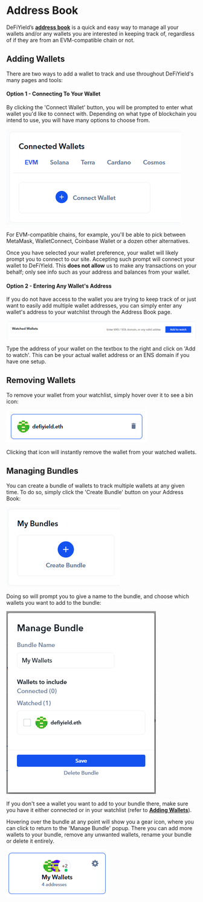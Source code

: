 # Address Book

DeFiYield’s [**address book**](https://defiyield.app/address-book) is a quick and easy way to manage all your wallets and/or any wallets you are interested in keeping track of, regardless of if they are from an EVM-compatible chain or not.

## Adding Wallets

There are two ways to add a wallet to track and use throughout DeFiYield's many pages and tools:

#### Option 1 - Connecting To Your Wallet

By clicking the 'Connect Wallet' button, you will be prompted to enter what wallet you'd like to connect with. Depending on what type of blockchain you intend to use, you will have many options to choose from.

![](<../../.gitbook/assets/image (38).png>)

For EVM-compatible chains, for example, you'll be able to pick between MetaMask, WalletConnect, Coinbase Wallet or a dozen other alternatives.

Once you have selected your wallet preference, your wallet will likely prompt you to connect to our site. Accepting such prompt will connect your wallet to DeFiYield. This **does not allow** us to make any transactions on your behalf; only see info such as your address and balances from your wallet.

#### Option 2 - Entering Any Wallet's Address

If you do not have access to the wallet you are trying to keep track of or just want to easily add multiple wallet addresses, you can simply enter any wallet's address to your watchlist through the Address Book page.

![](<../../.gitbook/assets/image (19).png>)

Type the address of your wallet on the textbox to the right and click on 'Add to watch'. This can be your actual wallet address or an ENS domain if you have one setup.

## Removing Wallets

To remove your wallet from your watchlist, simply hover over it to see a bin icon:

![](<../../.gitbook/assets/image (39).png>)

Clicking that icon will instantly remove the wallet from your watched wallets.

## Managing Bundles

You can create a bundle of wallets to track multiple wallets at any given time. To do so, simply click the 'Create Bundle' button on your Address Book:

![](<../../.gitbook/assets/image (14).png>)

Doing so will prompt you to give a name to the bundle, and choose which wallets you want to add to the bundle:

![](<../../.gitbook/assets/image (42).png>)

If you don't see a wallet you want to add to your bundle there, make sure you have it either connected or in your watchlist (refer to [**Adding Wallets**](address-book.md#adding-wallets)).

Hovering over the bundle at any point will show you a gear icon, where you can click to return to the 'Manage Bundle' popup. There you can add more wallets to your bundle, remove any unwanted wallets, rename your bundle or delete it entirely.

![](<../../.gitbook/assets/image (22).png>)
